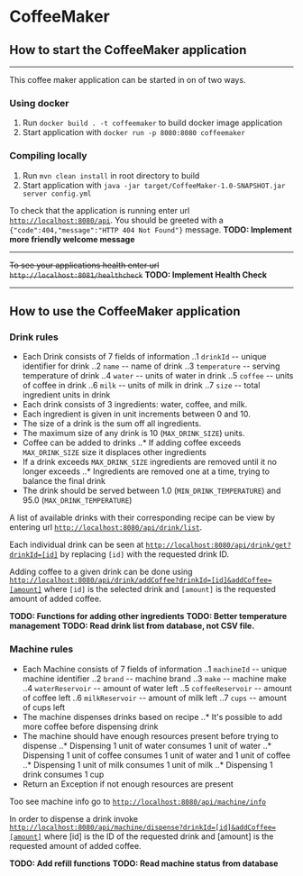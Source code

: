 # CoffeeMaker

## How to start the CoffeeMaker application
---
This coffee maker application can be started in on of two ways.

### Using docker
1. Run `docker build . -t coffeemaker` to build docker image application
2. Start application with `docker run -p 8080:8080 coffeemaker`

### Compiling locally
1. Run `mvn clean install` in root directory to build
2. Start application with `java -jar target/CoffeeMaker-1.0-SNAPSHOT.jar server config.yml`

To check that the application is running enter url [`http://localhost:8080/api`](http://localhost:8080/api).
You should be greeted with a `{"code":404,"message":"HTTP 404 Not Found"}` message.
__TODO: Implement more friendly welcome message__

---
~~To see your applications health enter url `http://localhost:8081/healthcheck`~~
__TODO: Implement Health Check__

---

## How to use the CoffeeMaker application

### Drink rules
* Each Drink consists of 7 fields of information
..1 `drinkId` -- unique identifier for drink
..2 `name` -- name of drink
..3 `temperature` -- serving temperature of drink
..4 `water` -- units of water in drink
..5 `coffee` -- units of coffee in drink
..6 `milk` -- units of milk in drink
..7 `size` -- total ingredient units in drink
* Each drink consists of 3 ingredients: water, coffee, and milk.
* Each ingredient is given in unit increments between 0 and 10.
* The size of a drink is the sum off all ingredients.
* The maximum size of any drink is 10 (`MAX_DRINK_SIZE`) units.
* Coffee can be added to drinks
..* If adding coffee exceeds `MAX_DRINK_SIZE` size it displaces other ingredients
* If a drink exceeds `MAX_DRINK_SIZE` ingredients are removed until it no longer exceeds
..* Ingredients are removed one at a time, trying to balance the final drink
* The drink should be served between 1.0 (`MIN_DRINK_TEMPERATURE`) and 95.0 (`MAX_DRINK_TEMPERATURE`)

A list of available drinks with their corresponding recipe can be view by entering url
[`http://localhost:8080/api/drink/list`](http://localhost:8080/api/drink/list).

Each individual drink can be seen at
[`http://localhost:8080/api/drink/get?drinkId=[id]`](http://localhost:8080/api/drink/get?drinkId=[id])
by replacing `[id]` with the requested drink ID.

Adding coffee to a given drink can be done using
[`http://localhost:8080/api/drink/addCoffee?drinkId=[id]&addCoffee=[amount]`](http://localhost:8080/api/drink/get?drinkId=[id]&addCoffee=[amount])
where `[id]` is the selected drink and `[amount]` is the requested amount of added coffee.

__TODO: Functions for adding other ingredients__
__TODO: Better temperature management__
__TODO: Read drink list from database, not CSV file.__

### Machine rules
* Each Machine consists of 7 fields of information
..1 `machineId` -- unique machine identifier
..2 `brand` -- machine brand
..3 `make` -- machine make
..4 `waterReservoir` -- amount of water left
..5 `coffeeReservoir` -- amount of coffee left
..6 `milkReservoir` -- amount of milk left
..7 `cups` -- amount of cups left
* The machine dispenses drinks based on recipe
..* It's possible to add more coffee before dispensing drink
* The machine should have enough resources present before trying to dispense
..* Dispensing 1 unit of water consumes 1 unit of water
..* Dispensing 1 unit of coffee consumes 1 unit of water and 1 unit of coffee
..* Dispensing 1 unit of milk consumes 1 unit of milk
..* Dispensing 1 drink consumes 1 cup
* Return an Exception if not enough resources are present

Too see machine info go to
[`http://localhost:8080/api/machine/info`](http://localhost:8080/api/machine/info)

In order to dispense a drink invoke 
[`http://localhost:8080/api/machine/dispense?drinkId=[id]&addCoffee=[amount]`](http://localhost:8080/api/machine/dispense?drinkId=[id]&addCoffee=[amount])
where [id] is the ID of the requested drink and [amount] is the requested amount of added coffee.

__TODO: Add refill functions__
__TODO: Read machine status from database__

